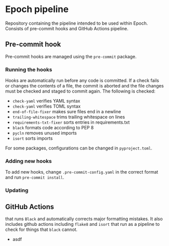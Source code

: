 # Epoch pipeline

Repository containing the pipeline intended to be used within Epoch.
Consists of pre-commit hooks and GitHub Actions pipeline.

## Pre-commit hook
Pre-commit hooks are managed using the `pre-commit` package.

### Running the hooks
Hooks are automatically run before any code is committed.
If a check fails or changes the contents of a file, the commit is aborted and the file changes must be checked and staged to commit again.
The following is checked:
- `check-yaml` verifies YAML syntax
- `check-yaml` verifies TOML syntax
- `end-of-file-fixer` makes sure files end in a newline
- `trailing-whitespace` trims trailing whitespace on lines
- `requirements-txt-fixer` sorts entries in requirements.txt
- `black` formats code according to PEP 8
- `pycln` removes unused imports
- `isort` sorts imports

For some packages, configurations can be changed in `pyproject.toml`.

### Adding new hooks
To add new hooks, change `.pre-commit-config.yaml` in the correct format and run `pre-commit install`.

### Updating

## GitHub Actions

that runs `Black` and automatically corrects major formatting mistakes. It also includes github actions including `flake8` and `isort` that run as a pipeline to check for things that `black` cannot.
- asdf
